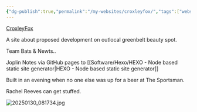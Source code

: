 ```yaml
---
{"dg-publish":true,"permalink":"/my-websites/croxleyfox/","tags":["websites","local_"]}
---
```


[CroxleyFox](https://croxleygreen.github.io)

A site about proposed development on outlocal greenbelt beauty spot.

Team Bats & Newts..

Joplin Notes via GitHub pages to [[Software/Hexo/HEXO - Node based static site generator\|HEXO - Node based static site generator]]

Built in an evening when no one else was up for a beer at The Sportsman.

Rachel Reeves can get stuffed.

![20250130_081734.jpg](/img/user/20250130_081734.jpg)

